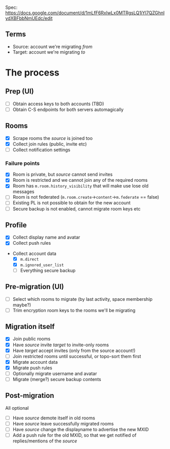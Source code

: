 Spec: https://docs.google.com/document/d/1mLfF6RxlwLx0MTRgsLQ1iYl7QZGhnlydXBFbbNmUEdc/edit

## Terms

- Source: account we're migrating *from*
- Target: account we're migrating *to*

# The process

## Prep (UI)

- [ ] Obtain access keys to both accounts (TBD)
- [ ] Obtain C-S endpoints for both servers automagically

## Rooms

- [x] Scrape rooms the *source* is joined too
- [x] Collect join rules (public, invite etc)
- [ ] Collect notification settings

### Failure points

- [x] Room is private, but *source* cannot send invites
- [x] Room is restricted and we cannot join any of the required rooms
- [x] Room has `m.room.history_visibility` that will make use lose old messages
- [ ] Room is not federated (`m.room.create`->`content`->`m.federate` == false)
- [ ] Existing PL is not possible to obtain for the new account
- [ ] Secure backup is not enabled, cannot migrate room keys etc

## Profile

- [x] Collect display name and avatar
- [x] Collect push rules
- Collect account data
  - [x] `m.direct`
  - [x] `m.ignored_user_list`
  - [ ] Everything secure backup

## Pre-migration (UI)

- [ ] Select which rooms to migrate (by last activity, space membership maybe?)
- [ ] Trim encryption room keys to the rooms we'll be migrating
  
## Migration itself

- [x] Join public rooms
- [x] Have *source* invite *target* to invite-only rooms
- [x] Have *target* accept invites (only from the source account!)
- [ ] Join restricted rooms until successful, or topo-sort them first
- [x] Migrate account data
- [x] Migrate push rules
- [ ] Optionally migrate username and avatar
- [ ] Migrate (merge?) secure backup contents

## Post-migration

All optional

- [ ] Have *source* demote itself in old rooms
- [ ] Have *source* leave successfully migrated rooms
- [ ] Have *source* change the displayname to advertise the new MXID
- [ ] Add a push rule for the old MXID, so that we get notified of replies/mentions of the *source*

